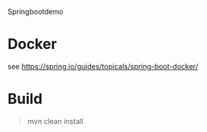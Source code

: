 Springbootdemo

# Docker

see https://spring.io/guides/topicals/spring-boot-docker/

# Build 

> mvn clean install


